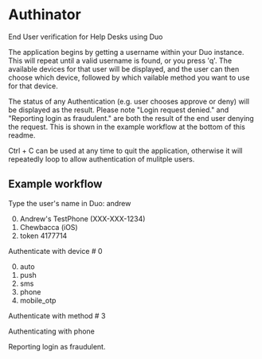 # Authinator
End User verification for Help Desks using Duo

The application begins by getting a username within your Duo instance. This will repeat until a valid username is found, or you press 'q'. The available devices for that user will be displayed, and the user can then choose which device, followed by which vailable method you want to use for that device.

The status of any Authentication (e.g. user chooses approve or deny) will be displayed as the result. Please note "Login request denied." and "Reporting login as fraudulent." are both the result of the end user denying the request. This is shown in the example workflow at the bottom of this readme.

Ctrl + C can be used at any time to quit the application, otherwise it will repeatedly loop to allow authentication of mulitple users.

## Example workflow
Type the user's name in Duo: andrew

0. Andrew's TestPhone (XXX-XXX-1234)
1. Chewbacca (iOS)
2. token 4177714

Authenticate with device # 0

0. auto
1. push
2. sms
3. phone
4. mobile_otp

Authenticate with method # 3

Authenticating with phone

Reporting login as fraudulent.

